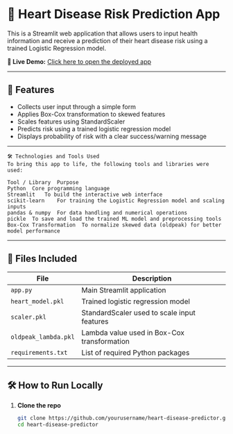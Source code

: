 # 💓 Heart Disease Risk Prediction App

This is a Streamlit web application that allows users to input health information and receive a prediction of their heart disease risk using a trained Logistic Regression model.

**🔗 Live Demo:** [Click here to open the deployed app](https://your-deployed-streamlit-url.streamlit.app)

---

## 🚀 Features
- Collects user input through a simple form
- Applies Box-Cox transformation to skewed features
- Scales features using StandardScaler
- Predicts risk using a trained logistic regression model
- Displays probability of risk with a clear success/warning message

---

```
🛠 Technologies and Tools Used
To bring this app to life, the following tools and libraries were used:

Tool / Library	Purpose
Python	Core programming language
Streamlit	To build the interactive web interface
scikit-learn	For training the Logistic Regression model and scaling inputs
pandas & numpy	For data handling and numerical operations
pickle	To save and load the trained ML model and preprocessing tools
Box-Cox Transformation	To normalize skewed data (oldpeak) for better model performance
```

--- 

## 📁 Files Included

| File                   | Description                                      |
|------------------------|--------------------------------------------------|
| `app.py`               | Main Streamlit application                       |
| `heart_model.pkl`      | Trained logistic regression model                |
| `scaler.pkl`           | StandardScaler used to scale input features      |
| `oldpeak_lambda.pkl`   | Lambda value used in Box-Cox transformation      |
| `requirements.txt`     | List of required Python packages                 |

---

## 🛠 How to Run Locally

1. **Clone the repo**
   ```bash
   git clone https://github.com/yourusername/heart-disease-predictor.git
   cd heart-disease-predictor
